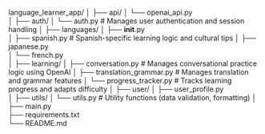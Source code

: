 language_learner_app/
│
├── api/
│   └── openai_api.py         
│
├── auth/
│   └── auth.py                # Manages user authentication and session handling
│
├── languages/
│   ├── __init__.py            
│   ├── spanish.py             # Spanish-specific learning logic and cultural tips
│   ├── japanese.py            
│   └── french.py              
│
├── learning/
│   ├── conversation.py        # Manages conversational practice logic using OpenAI
│   ├── translation_grammar.py # Manages translation and grammar features
│   └── progress_tracker.py    # Tracks learning progress and adapts difficulty
│
├── user/
│   ├── user_profile.py        
│
├── utils/
│   └── utils.py               # Utility functions (data validation, formatting)
│
├── main.py                    
├── requirements.txt           
└── README.md                  
